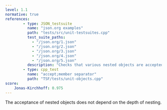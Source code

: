 ```yaml
---
level: 1.1
normative: true
references:
        - type: JSON_testsuite
          name: "json.org examples"
          path: "tests/src/unit-testsuites.cpp"
          test_suite_paths:
            - "/json.org/1.json"
            - "/json.org/2.json"
            - "/json.org/3.json"
            - "/json.org/4.json"
            - "/json.org/5.json"
          description: "Checks that various nested objects are accepted."
        - type: cpp_test
          name: "accept;member separator"
          path: "TSF/tests/unit-objects.cpp"
score:
    Jonas-Kirchhoff: 0.975
---
```


The acceptance of nested objects does not depend on the depth of nesting.